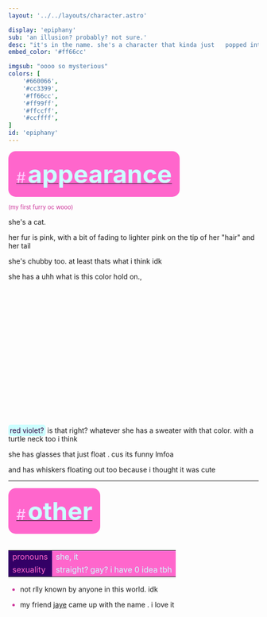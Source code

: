 ```yaml
---
layout: '../../layouts/character.astro'

display: 'epiphany'
sub: 'an illusion? probably? not sure.'
desc: "it's in the name. she's a character that kinda just   popped into my eyes when i blinked or something. shit's cool i hope it generates me more characters"
embed_color: '#ff66cc'

imgsub: "oooo so mysterious"
colors: [
    '#660066',
    '#cc3399',
    '#ff66cc',
    '#ff99ff',
    '#ffccff',
    '#ccffff',
]
id: 'epiphany'
---
```

<style>
    :root {
        --header-color: #303;
        --header-logo-color-1: #ccffff;
        --header-logo-color-2: #ff66cc;

        --col-bright: #ccffff;
        --col-light: #ffccff;
        --col-main: #ff66cc;
        --col-dim: #cc3399;
        --col-dark: #330066;

        --col-bg: #606;
        --col-char-bg: #6699ff;

        --col-link: #ff66cc;
        --col-link-hover: #ffccff
    }

    i {
        text-decoration: italic;
        color: var(--col-dim);
    }

    .white {
        color: var(--col-bright);
        background-color: var(--col-dark);
        padding: 3px;
        border-radius: 5px;
    }

    .black {
        color: #2f003e;
        background-color: var(--col-bright);
        padding: 3px;
        border-radius: 5px;
    }

    li::marker {
        color: var(--col-dim);  
    }

    table {
        color: var(--col-bright);
    }
    
    td {
        background-color: var(--col-main);
    }

    td.name {
        background-color: var(--col-dark);
        color: var(--col-main);
        box-shadow: unset;
        align-content: start;
    }
</style>


<section id="appearance" style="text-align: left">

<div style="background-color: var(--col-main); padding: 16px; border-radius: 15px; width: fit-content;">
<a href="#appearance">
<span style="font-size: 30px; color: var(--col-light)">#</span>
<span style="font-weight: bolder; font-size: 50px; margin: 0; margin-top: 30px; color: var(--col-bright)">
appearance
</span>
</a>
</div>

<sub style="color: var(--col-dim)">(my first furry oc wooo)</sub>

she's a cat.

her fur is pink, with a bit of fading to lighter pink on the tip of her "hair" and her tail

she's chubby too. at least thats what i think idk

she has a uhh what is this color hold on.,

<p>&nbsp;</p>
<p>&nbsp;</p>
<p>&nbsp;</p>
<p>&nbsp;</p>
<p>&nbsp;</p>
<p>&nbsp;</p>
<p>&nbsp;</p>
<p>&nbsp;</p>
<p>&nbsp;</p>

<span class="black">red violet?</span> is that right? whatever she has a sweater with that color. with a turtle neck too i think

she has glasses that just float   . cus its funny lmfoa

and has whiskers floating out too because i thought it was cute

</section>

<hr>
<section id="other" style="text-align: left">

<div style="background-color: var(--col-main); padding: 16px; border-radius: 15px; width: fit-content;">
<a href="#other">
<span style="font-size: 30px; color: var(--col-light)">#</span>
<span style="font-weight: bolder; font-size: 50px; margin: 0; margin-top: 30px; color: var(--col-bright)">
other
</span>
</a>
</div>

<br>
<table>

<tr>
    <td class="name">pronouns</td>
    <td>she, it</td>
</tr>

<tr>
    <td class="name">sexuality</td>
    <td>straight? gay? i have 0 idea tbh</td>
</tr>

</table>

- not rlly known by anyone in this world. idk

- my friend [jaye](https://twitter.com/slashjaye) came up with the name . i love it

</section>